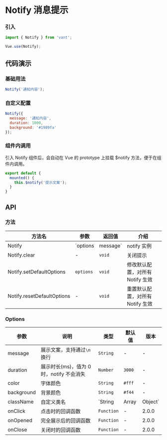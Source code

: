 # Notify 消息提示

### 引入

``` javascript
import { Notify } from 'vant';

Vue.use(Notify);
```

## 代码演示

### 基础用法

```js
Notify('通知内容');
```

### 自定义配置

```js
Notify({
  message: '通知内容',
  duration: 1000,
  background: '#1989fa'
});
```

### 组件内调用

引入 Notify 组件后，会自动在 Vue 的 prototype 上挂载 $notify 方法，便于在组件内调用。

```js
export default {
  mounted() {
    this.$notify('提示文案');
  }
}
```

## API

### 方法

| 方法名 | 参数 | 返回值 | 介绍 |
|------|------|------|------|
| Notify | `options | message` | notify 实例 | 展示提示 |
| Notify.clear | - | `void` | 关闭提示 |
| Notify.setDefaultOptions | `options` | `void` | 修改默认配置，对所有 Notify 生效 |
| Notify.resetDefaultOptions | - | `void` | 重置默认配置，对所有 Notify 生效 |

### Options

| 参数 | 说明 | 类型 | 默认值 | 版本 |
|------|------|------|------|------|
| message | 展示文案，支持通过`\n`换行 | `String` | - | - |
| duration | 展示时长(ms)，值为 0 时，notify 不会消失 | `Number` | `3000` | - |
| color | 字体颜色 | `String` | `#fff` | - |
| background | 背景颜色 | `String` | `#f44` | - |
| className | 自定义类名 | `String | Array | Object` | - | 1.6.0 |
| onClick | 点击时的回调函数 | `Function` | - | 2.0.0 |
| onOpened | 完全展示后的回调函数 | `Function` | - | 2.0.0 |
| onClose | 关闭时的回调函数 | `Function` | - | 2.0.0 |
